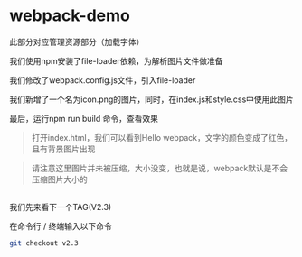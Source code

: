 # webpack-demo

此部分对应管理资源部分（加载字体）

我们使用npm安装了file-loader依赖，为解析图片文件做准备

我们修改了webpack.config.js文件，引入file-loader

我们新增了一个名为icon.png的图片，同时，在index.js和style.css中使用此图片

最后，运行npm run build 命令，查看效果

> 打开index.html，我们可以看到Hello webpack，文字的颜色变成了红色，且有背景图片出现

> 请注意这里图片并未被压缩，大小没变，也就是说，webpack默认是不会压缩图片大小的

## 

我们先来看下一个TAG(V2.3)

在命令行 / 终端输入以下命令

```bash
git checkout v2.3
```





